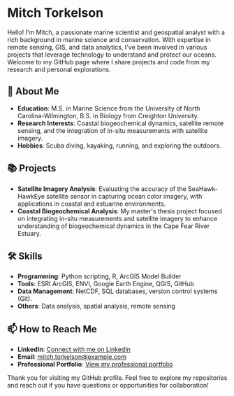 # Mitch Torkelson

Hello! I'm Mitch, a passionate marine scientist and geospatial analyst with a rich background in marine science and conservation. With expertise in remote sensing, GIS, and data analytics, I've been involved in various projects that leverage technology to understand and protect our oceans. Welcome to my GitHub page where I share projects and code from my research and personal explorations.

## 🌊 About Me

- **Education**: M.S. in Marine Science from the University of North Carolina-Wilmington, B.S. in Biology from Creighton University.
- **Research Interests**: Coastal biogeochemical dynamics, satellite remote sensing, and the integration of in-situ measurements with satellite imagery.
- **Hobbies**: Scuba diving, kayaking, running, and exploring the outdoors.

## 📚 Projects

- **Satellite Imagery Analysis**: Evaluating the accuracy of the SeaHawk-HawkEye satellite sensor in capturing ocean color imagery, with applications in coastal and estuarine environments.
- **Coastal Biogeochemical Analysis**: My master's thesis project focused on integrating in-situ measurements and satellite imagery to enhance understanding of biogeochemical dynamics in the Cape Fear River Estuary.

## 🛠 Skills

- **Programming**: Python scripting, R, ArcGIS Model Builder
- **Tools**: ESRI ArcGIS, ENVI, Google Earth Engine, QGIS, GitHub
- **Data Management**: NetCDF, SQL databases, version control systems (Git).
- **Others**: Data analysis, spatial analysis, remote sensing

## 📫 How to Reach Me

- **LinkedIn**: [Connect with me on LinkedIn](https://linkedin.com/in/mitch-torkelson)
- **Email**: [mitch.torkelson@example.com](mailto:mitch.torkelson@gmail.com)
- **Professional Portfolio**: [View my professional portfolio](https://dinodiver.github.io/mitchtorkelson/)

Thank you for visiting my GitHub profile. Feel free to explore my repositories and reach out if you have questions or opportunities for collaboration!
